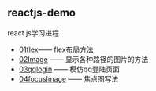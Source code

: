 ## reactjs-demo
react js学习进程
- [01flex](https://github.com/flyingpig2016/reactjs-demo/tree/master/01flex)—— flex布局方法
- [02Image](https://github.com/flyingpig2016/reactjs-demo/tree/master/02Image) —— 显示各种路径的图片的方法
- [03qqlogin](https://github.com/flyingpig2016/reactjs-demo/tree/master/02Image) —— 模仿qq登陆页面
- [04focusImage](https://github.com/flyingpig2016/reactjs-demo/tree/master/04focusImage) —— 焦点图写法
